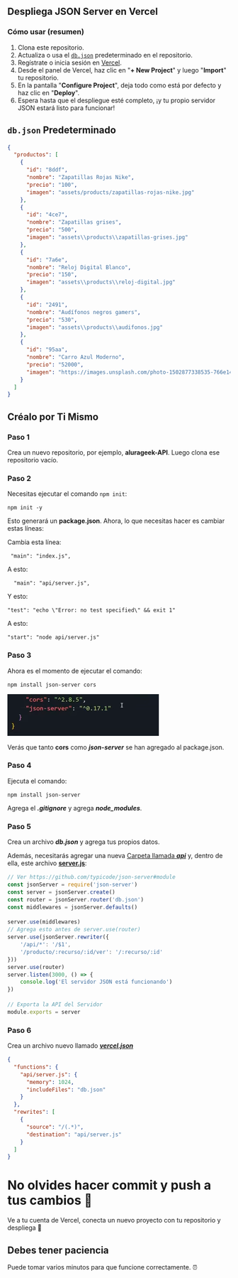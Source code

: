 ## Despliega JSON Server en Vercel

### Cómo usar (resumen)

1. Clona este repositorio.
2. Actualiza o usa el [`db.json`](./db.json) predeterminado en el repositorio.
3. Regístrate o inicia sesión en [Vercel](https://vercel.com).
4. Desde el panel de Vercel, haz clic en "**+ New Project**" y luego "**Import**" tu repositorio.
5. En la pantalla "**Configure Project**", deja todo como está por defecto y haz clic en "**Deploy**".
6. Espera hasta que el despliegue esté completo, ¡y tu propio servidor JSON estará listo para funcionar!

## `db.json` Predeterminado

```json
{
  "productos": [
    {
      "id": "8ddf",
      "nombre": "Zapatillas Rojas Nike",
      "precio": "100",
      "imagen": "assets/products/zapatillas-rojas-nike.jpg"
    },
    {
      "id": "4ce7",
      "nombre": "Zapatillas grises",
      "precio": "500",
      "imagen": "assets\\products\\zapatillas-grises.jpg"
    },
    {
      "id": "7a6e",
      "nombre": "Reloj Digital Blanco",
      "precio": "150",
      "imagen": "assets\\products\\reloj-digital.jpg"
    },
    {
      "id": "2491",
      "nombre": "Audífonos negros gamers",
      "precio": "530",
      "imagen": "assets\\products\\audifonos.jpg"
    },
    {
      "id": "95aa",
      "nombre": "Carro Azul Moderno",
      "precio": "52000",
      "imagen": "https://images.unsplash.com/photo-1502877338535-766e1452684a?q=80&w=1472&auto=format&fit=crop&ixlib=rb-4.0.3&ixid=M3wxMjA3fDB8MHxwaG90by1wYWdlfHx8fGVufDB8fHx8fA%3D%3D"
    }
  ]
}
```

## Créalo por Ti Mismo

### Paso 1

Crea un nuevo repositorio, por ejemplo, **alurageek-API**. Luego clona ese repositorio vacío.

### Paso 2

Necesitas ejecutar el comando `npm init`:
```
npm init -y
```

Esto generará un **package.json**. Ahora, lo que necesitas hacer es cambiar estas líneas:

Cambia esta línea:
``` 
 "main": "index.js",
```

A esto:

```
  "main": "api/server.js",
```

Y esto:

```
"test": "echo \"Error: no test specified\" && exit 1"
```

A esto:

```
"start": "node api/server.js"
```

### Paso 3

Ahora es el momento de ejecutar el comando:

```
npm install json-server cors
```

![Alt text](image.png)

Verás que tanto **cors** como ***json-server*** se han agregado al package.json.

### Paso 4

Ejecuta el comando:
```
npm install json-server
```

Agrega el ***.gitignore*** y agrega ***node_modules***.

### Paso 5

Crea un archivo ***db.json*** y agrega tus propios datos.

Además, necesitarás agregar una nueva [Carpeta llamada ***api***](./api/) y, dentro de ella, este archivo [**server.js**](./api/server.js):

```javascript
// Ver https://github.com/typicode/json-server#module
const jsonServer = require('json-server')
const server = jsonServer.create()
const router = jsonServer.router('db.json')
const middlewares = jsonServer.defaults()

server.use(middlewares)
// Agrega esto antes de server.use(router)
server.use(jsonServer.rewriter({
    '/api/*': '/$1',
    '/producto/:recurso/:id/ver': '/:recurso/:id'
}))
server.use(router)
server.listen(3000, () => {
    console.log('El servidor JSON está funcionando')
})

// Exporta la API del Servidor
module.exports = server
```

### Paso 6

Crea un archivo nuevo llamado [***vercel.json***](./vercel.json)

```json
{
  "functions": {
    "api/server.js": {
      "memory": 1024,
      "includeFiles": "db.json"
    }
  },
  "rewrites": [
    {
      "source": "/(.*)",
      "destination": "api/server.js"
    }
  ]
}
```

# No olvides hacer commit y push a tus cambios 🐣

Ve a tu cuenta de Vercel, conecta un nuevo proyecto con tu repositorio y despliega 💙

## Debes tener paciencia

Puede tomar varios minutos para que funcione correctamente. ⏰

